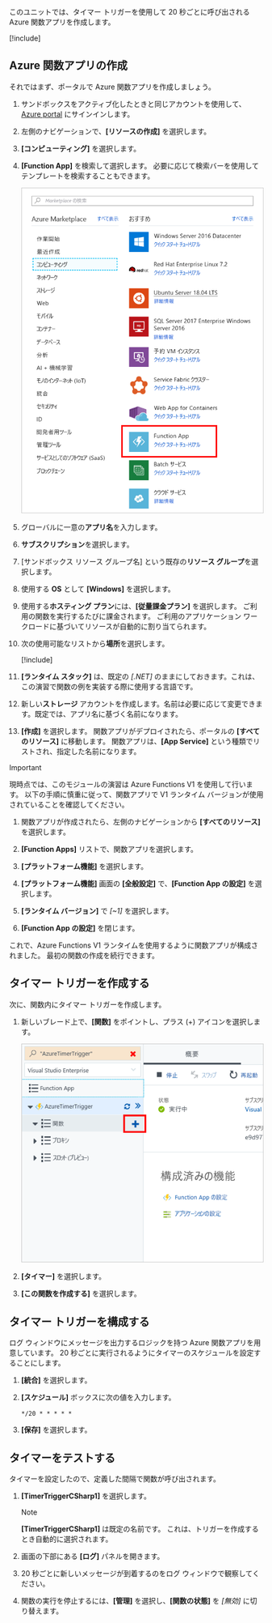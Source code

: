 このユニットでは、タイマー トリガーを使用して 20 秒ごとに呼び出される Azure 関数アプリを作成します。

[!include[](../../../includes/azure-sandbox-activate.md)]

## <a name="create-an-azure-function-app"></a>Azure 関数アプリの作成

それではまず、ポータルで Azure 関数アプリを作成しましょう。

1. サンドボックスをアクティブ化したときと同じアカウントを使用して、[Azure portal](https://portal.azure.com/learn.docs.microsoft.com?azure-portal=true) にサインインします。

1. 左側のナビゲーションで、**[リソースの作成]** を選択します。

1. **[コンピューティング]** を選択します。

1. **[Function App]** を検索して選択します。 必要に応じて検索バーを使用してテンプレートを検索することもできます。

    ![Azure portal のスクリーンショット。[リソースの作成] ブレードで Function App が強調表示されています。](../media/4-click-function-app.png)

1. グローバルに一意の**アプリ名**を入力します。

1. **サブスクリプション**を選択します。

1. <rgn>[サンドボックス リソース グループ名]</rgn> という既存の**リソース グループ**を選択します。

1. 使用する **OS** として **[Windows]** を選択します。

1. 使用する**ホスティング プラン**には、**[従量課金プラン]** を選択します。 ご利用の関数を実行するたびに課金されます。 ご利用のアプリケーション ワークロードに基づいてリソースが自動的に割り当てられます。

1. 次の使用可能なリストから**場所**を選択します。

    [!include[](../../../includes/azure-sandbox-regions-first-mention-note-friendly.md)]

1. **[ランタイム スタック]** は、既定の *[.NET]* のままにしておきます。これは、この演習で関数の例を実装する際に使用する言語です。

1. 新しい**ストレージ** アカウントを作成します。名前は必要に応じて変更できます。既定では、アプリ名に基づく名前になります。

1. **[作成]** を選択します。 関数アプリがデプロイされたら、ポータルの **[すべてのリソース]** に移動します。 関数アプリは、**[App Service]** という種類でリストされ、指定した名前になります。
 
<!-- Start temporary fix for issue #2498. -->
> [!IMPORTANT]
> 現時点では、このモジュールの演習は Azure Functions V1 を使用して行います。 以下の手順に慎重に従って、関数アプリで V1 ランタイム バージョンが使用されていることを確認してください。 

1. 関数アプリが作成されたら、左側のナビゲーションから **[すべてのリソース]** を選択します。

1. **[Function Apps]** リストで、関数アプリを選択します。
1. **[プラットフォーム機能]** を選択します。
1. **[プラットフォーム機能]** 画面の **[全般設定]** で、**[Function App の設定]** を選択します。
1. **[ランタイム バージョン]** で *[~1]* を選択します。
1. **[Function App の設定]** を閉じます。

これで、Azure Functions V1 ランタイムを使用するように関数アプリが構成されました。 最初の関数の作成を続行できます。
<!-- End temporary fix for issue #2498. --> 

## <a name="create-a-timer-trigger"></a>タイマー トリガーを作成する

次に、関数内にタイマー トリガーを作成します。



1. 新しいブレード上で、**[関数]** をポイントし、プラス (+) アイコンを選択します。

    ![Azure portal のスクリーンショット。[関数アプリ] ブレードで [関数] サブメニューの追加 (+) ボタンが強調表示されています。](../media/4-hover-function.png)

1. **[タイマー]** を選択します。

1. **[この関数を作成する]** を選択します。

## <a name="configure-the-timer-trigger"></a>タイマー トリガーを構成する

ログ ウィンドウにメッセージを出力するロジックを持つ Azure 関数アプリを用意しています。 20 秒ごとに実行されるようにタイマーのスケジュールを設定することにします。

1. **[統合]** を選択します。

1. **[スケジュール]** ボックスに次の値を入力します。

    ```log
    */20 * * * * *
    ```

1. **[保存]** を選択します。

## <a name="test-the-timer"></a>タイマーをテストする

タイマーを設定したので、定義した間隔で関数が呼び出されます。

1. **[TimerTriggerCSharp1]** を選択します。

    > [!NOTE]
    > **[TimerTriggerCSharp1]** は既定の名前です。 これは、トリガーを作成するとき自動的に選択されます。

1. 画面の下部にある **[ログ]** パネルを開きます。

1. 20 秒ごとに新しいメッセージが到着するのをログ ウィンドウで観察してください。

1. 関数の実行を停止するには、**[管理]** を選択し、**[関数の状態]** を *[無効]* に切り替えます。
